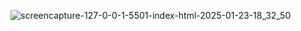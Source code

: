 ![screencapture-127-0-0-1-5501-index-html-2025-01-23-18_32_50](https://github.com/user-attachments/assets/eb2eee96-ae1a-41d5-9af1-abafd25ff4d3)

